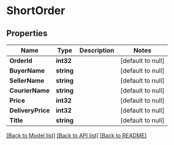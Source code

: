 # ShortOrder

## Properties
Name | Type | Description | Notes
------------ | ------------- | ------------- | -------------
**OrderId** | **int32** |  | [default to null]
**BuyerName** | **string** |  | [default to null]
**SellerName** | **string** |  | [default to null]
**CourierName** | **string** |  | [default to null]
**Price** | **int32** |  | [default to null]
**DeliveryPrice** | **int32** |  | [default to null]
**Title** | **string** |  | [default to null]

[[Back to Model list]](../README.md#documentation-for-models) [[Back to API list]](../README.md#documentation-for-api-endpoints) [[Back to README]](../README.md)


